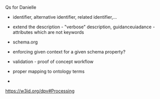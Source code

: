 Qs for Danielle

- identifier, alternative identifier, related identifier,...
- extend the description - "verbose" description, guidanceuiadance - attributes which are not keywords
- schema.org 



- enforcing given context for a given schema property?
- validation - proof of concept workflow
- proper mapping to ontology terms 
- 

https://w3id.org/dpv#Processing